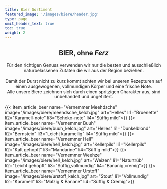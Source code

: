 ```yaml
---
title: Bier Sortiment
featured_image: '/images/biere/header.jpg'
type: page
omit_header_text: true
toc: true
weight: 2
---
```


<center>
<h2>BIER, ohne <i>Ferz</i></h2>
Für den richtigen Genuss verwenden wir nur die besten und ausschließlich naturbelassenen Zutaten die wir aus der Region beziehen. 
</br></br>Damit der Durst nicht zu kurz kommt achten wir bei unseren Rezepturen auf einen ausgewogenen, vollmundigen Körper und eine frische Note. <br>Alle unsere Biere zeichnen sich durch einen spritzigen Charakter aus, sind unbehandelt und ungefiltert.
</center>
</br>
{{< item_article_beer name="Vernemmer Meehdsche" image="/images/biere/meehdsche_kelch.jpg" art="Helles" li1="Bruenette" li2="Karamell-note" li3="Schoko-note" li4="Süffig mild">}}
{{< item_article_beer name="Vernemmer Buuh" image="/images/biere/buuh_kelch.jpg" art="Helles" li1="Dunkelblond" li2="Bernstein" li3="Leicht karamellig" li4="Süffig mild">}}
{{< item_article_beer name="Vernemmer Hell" image="/images/biere/hell_kelch.jpg" art="Kellerpils" li1="Kellerpils" li2="Kalt gehopft" li3="Mandarine" li4="Süffig mild">}}
{{< item_article_beer name="Vernemmer Weehze"  image="/images/biere/hell_kelch.jpg" art="Weizen" li1="Naturtrüb" li2="Leicht gehopft" li3="Süffig,vollmundig" li4="Bananig,cremig">}}
{{< item_article_beer name="Vernemmer Urstoff" image="/images/biere/urstoff_kelch.jpg" art="Stout" li1="Vollmundig" li2="Karamell" li3="Malzig & Banane" li4="Süffig & Cremig">}}
